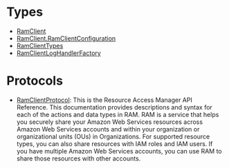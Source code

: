 # Types

  - [RamClient](/aws-sdk-swift/reference/0.x/AWSRAM/RamClient)
  - [RamClient.RamClientConfiguration](/aws-sdk-swift/reference/0.x/AWSRAM/RamClient_RamClientConfiguration)
  - [RamClientTypes](/aws-sdk-swift/reference/0.x/AWSRAM/RamClientTypes)
  - [RamClientLogHandlerFactory](/aws-sdk-swift/reference/0.x/AWSRAM/RamClientLogHandlerFactory)

# Protocols

  - [RamClientProtocol](/aws-sdk-swift/reference/0.x/AWSRAM/RamClientProtocol):
    This is the Resource Access Manager API Reference. This documentation provides
    descriptions and syntax for each of the actions and data types in RAM. RAM is a
    service that helps you securely share your Amazon Web Services resources across Amazon Web Services accounts and
    within your organization or organizational units (OUs) in Organizations. For supported
    resource types, you can also share resources with IAM roles and IAM users. If you have
    multiple Amazon Web Services accounts, you can use RAM to share those resources with other
    accounts.
